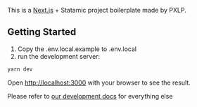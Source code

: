 This is a [Next.js](https://nextjs.org/) + Statamic project boilerplate made by PXLP.

## Getting Started
1. Copy the .env.local.example to .env.local
2. run the development server:
```bash
yarn dev
```

Open [http://localhost:3000](http://localhost:3000) with your browser to see the result.

Please refer to [our development docs](https://doc.clickup.com/p/h/4gp6c-1201/5dfb00524e6afff) for everything else
